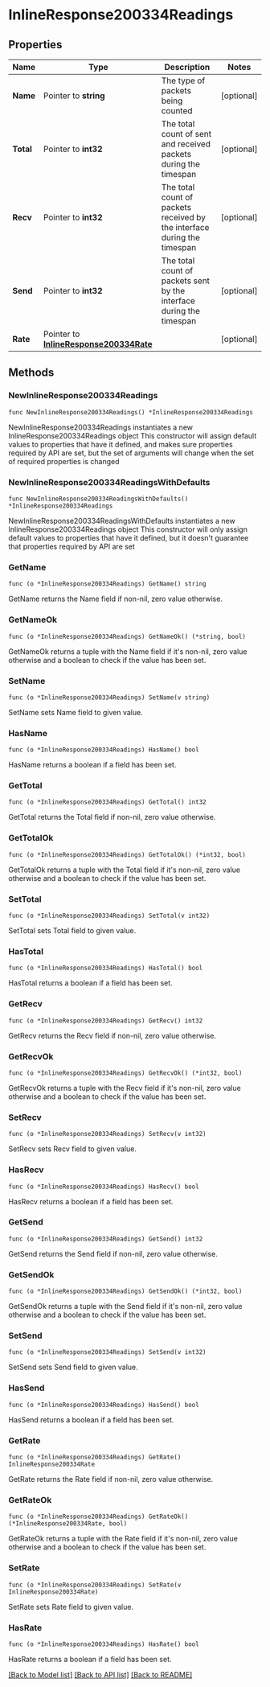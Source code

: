 # InlineResponse200334Readings

## Properties

Name | Type | Description | Notes
------------ | ------------- | ------------- | -------------
**Name** | Pointer to **string** | The type of packets being counted | [optional] 
**Total** | Pointer to **int32** | The total count of sent and received packets during the timespan | [optional] 
**Recv** | Pointer to **int32** | The total count of packets received by the interface during the timespan | [optional] 
**Send** | Pointer to **int32** | The total count of packets sent by the interface during the timespan | [optional] 
**Rate** | Pointer to [**InlineResponse200334Rate**](InlineResponse200334Rate.md) |  | [optional] 

## Methods

### NewInlineResponse200334Readings

`func NewInlineResponse200334Readings() *InlineResponse200334Readings`

NewInlineResponse200334Readings instantiates a new InlineResponse200334Readings object
This constructor will assign default values to properties that have it defined,
and makes sure properties required by API are set, but the set of arguments
will change when the set of required properties is changed

### NewInlineResponse200334ReadingsWithDefaults

`func NewInlineResponse200334ReadingsWithDefaults() *InlineResponse200334Readings`

NewInlineResponse200334ReadingsWithDefaults instantiates a new InlineResponse200334Readings object
This constructor will only assign default values to properties that have it defined,
but it doesn't guarantee that properties required by API are set

### GetName

`func (o *InlineResponse200334Readings) GetName() string`

GetName returns the Name field if non-nil, zero value otherwise.

### GetNameOk

`func (o *InlineResponse200334Readings) GetNameOk() (*string, bool)`

GetNameOk returns a tuple with the Name field if it's non-nil, zero value otherwise
and a boolean to check if the value has been set.

### SetName

`func (o *InlineResponse200334Readings) SetName(v string)`

SetName sets Name field to given value.

### HasName

`func (o *InlineResponse200334Readings) HasName() bool`

HasName returns a boolean if a field has been set.

### GetTotal

`func (o *InlineResponse200334Readings) GetTotal() int32`

GetTotal returns the Total field if non-nil, zero value otherwise.

### GetTotalOk

`func (o *InlineResponse200334Readings) GetTotalOk() (*int32, bool)`

GetTotalOk returns a tuple with the Total field if it's non-nil, zero value otherwise
and a boolean to check if the value has been set.

### SetTotal

`func (o *InlineResponse200334Readings) SetTotal(v int32)`

SetTotal sets Total field to given value.

### HasTotal

`func (o *InlineResponse200334Readings) HasTotal() bool`

HasTotal returns a boolean if a field has been set.

### GetRecv

`func (o *InlineResponse200334Readings) GetRecv() int32`

GetRecv returns the Recv field if non-nil, zero value otherwise.

### GetRecvOk

`func (o *InlineResponse200334Readings) GetRecvOk() (*int32, bool)`

GetRecvOk returns a tuple with the Recv field if it's non-nil, zero value otherwise
and a boolean to check if the value has been set.

### SetRecv

`func (o *InlineResponse200334Readings) SetRecv(v int32)`

SetRecv sets Recv field to given value.

### HasRecv

`func (o *InlineResponse200334Readings) HasRecv() bool`

HasRecv returns a boolean if a field has been set.

### GetSend

`func (o *InlineResponse200334Readings) GetSend() int32`

GetSend returns the Send field if non-nil, zero value otherwise.

### GetSendOk

`func (o *InlineResponse200334Readings) GetSendOk() (*int32, bool)`

GetSendOk returns a tuple with the Send field if it's non-nil, zero value otherwise
and a boolean to check if the value has been set.

### SetSend

`func (o *InlineResponse200334Readings) SetSend(v int32)`

SetSend sets Send field to given value.

### HasSend

`func (o *InlineResponse200334Readings) HasSend() bool`

HasSend returns a boolean if a field has been set.

### GetRate

`func (o *InlineResponse200334Readings) GetRate() InlineResponse200334Rate`

GetRate returns the Rate field if non-nil, zero value otherwise.

### GetRateOk

`func (o *InlineResponse200334Readings) GetRateOk() (*InlineResponse200334Rate, bool)`

GetRateOk returns a tuple with the Rate field if it's non-nil, zero value otherwise
and a boolean to check if the value has been set.

### SetRate

`func (o *InlineResponse200334Readings) SetRate(v InlineResponse200334Rate)`

SetRate sets Rate field to given value.

### HasRate

`func (o *InlineResponse200334Readings) HasRate() bool`

HasRate returns a boolean if a field has been set.


[[Back to Model list]](../README.md#documentation-for-models) [[Back to API list]](../README.md#documentation-for-api-endpoints) [[Back to README]](../README.md)


